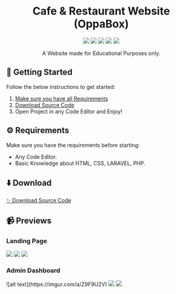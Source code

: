 <div id="header" align="center">
   <h1>
    Cafe & Restaurant Website (OppaBox)
  </h1>
   <img src="https://img.shields.io/badge/Laravel-FF2D20?style=for-the-badge&logo=laravel&logoColor=white"/>
   <img src="https://img.shields.io/badge/javascript-%23323330.svg?style=for-the-badge&logo=javascript&logoColor=%23F7DF1E" />
   <img src="https://img.shields.io/badge/html5-%23E34F26.svg?style=for-the-badge&logo=html5&logoColor=white" />
   <img src="https://img.shields.io/badge/css3-%231572B6.svg?style=for-the-badge&logo=css3&logoColor=white" />
   <img src="https://img.shields.io/badge/bootstrap-%238511FA.svg?style=for-the-badge&logo=bootstrap&logoColor=white" />
   
A Website made for Educational Purposes only.
</div>

## 🤔 Getting Started

Follow the below instructions to get started:

1. [Make sure you have all Requirements](#requirements)
2. [Download Source Code](#download)
3. Open Project in any Code Editor and Enjoy!

## ⚙️ Requirements

Make sure you have the requirements before starting:

- Any Code Editor.
- Basic Knowledge about HTML, CSS, LARAVEL, PHP.

## ⬇️ Download

[:sparkles: Download Source Code](https://github.com/raxelf/TopUp-Games-Shop-Website/archive/refs/heads/main.zip)

## 📹 Previews

<div id="previews">
    <h3>
      Landing Page
   </h3>
    <img src="https://ibb.co/ncSbDJ9" />
    <img src="https://ibb.co/2KVhMf1" />
    <img src="https://ibb.co/8K3Y80b" />

<h3>
    Admin Dashboard
</h3>
    ![alt text](https://imgur.com/a/Z9F9U2V)
    <img src="https://ibb.co/qmZzQ1N" />
    <img src="https://ibb.co/WsYccwD" />
</div>
